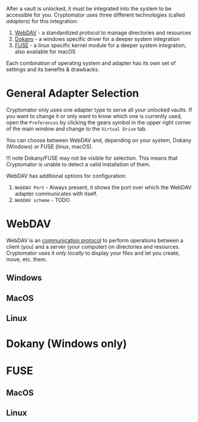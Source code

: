 [//]: # (Mounting a vault)

After a vault is unlocked, it must be integrated into the system to be accessible for you.
Cryptomator uses three different technologies (called _adapters_) for this integration:

1. [WebDAV](./#webdav) - a standardized protocol to manage directories and resources
1. [Dokany](./#dokany) - a windows specific driver for a deeper system integration
1. [FUSE](./#fuse) - a linux specific kernel module for a deeper system integration, also available for macOS

Each combination of operating system and adapter has its own set of settings and its benefits & drawbacks.

# General Adapter Selection

Cryptomator only uses one adapter type to serve all your unlocked vaults.
If you want to change it or only want to know which one is currently used, open the `Preferences` by clicking the gears symbol in the upper right corner of the main window and change to the `Virtual Drive` tab.

[//]: # (TODO image of virtual drive picture)

You can choose between WebDAV and, depending on your system, Dokany (Windows) or FUSE (linux, macOS).

!!! note
    Dokany/FUSE may not be visible for selection.
    This means that Cryptomator is unable to detect a valid installation of them.

WebDAV has additional options for configuration:
1. `WebDAV Port` - Always present, it shows the port over which the WebDAV adapter communicates with itself.
2. `WebDAV scheme` - TODO


# WebDAV
WebDAV is an [communication protocol](https://en.wikipedia.org/wiki/WebDAV) to perform operations between a client (you) and a server (your computer) on directories and resources.
Cryptomator uses it _only locally_ to display your files and let you create, move, etc. them.

## Windows

[//]: # (TODO image of mount options webdav+windows)

## MacOS

[//]: # (TODO image of mount options webdav+macOS)

## Linux

[//]: # (TODO image of mount options webdav+ubuntu)

# Dokany (Windows only)

# FUSE

## MacOS

## Linux

